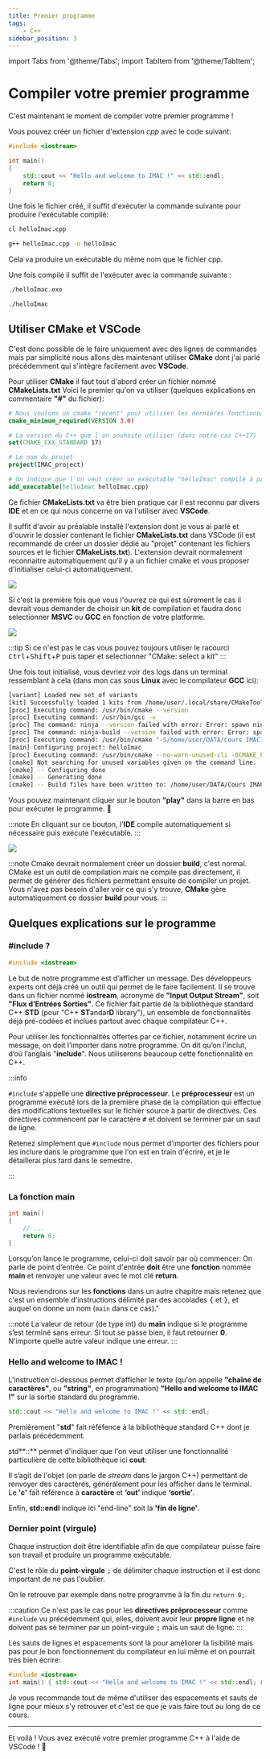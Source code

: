 ```yaml
---
title: Premier programme
tags:
    - C++
sidebar_position: 3
---
```


import Tabs from '@theme/Tabs';
import TabItem from '@theme/TabItem';

# Compiler votre premier programme

C'est maintenant le moment de compiler votre premier programme !

Vous pouvez créer un fichier d'extension *cpp* avec le code suivant:

```cpp title="helloImac.cpp"
#include <iostream>

int main()
{
    std::cout << "Hello and welcome to IMAC !" << std::endl;
    return 0;
}
```

Une fois le fichier créé, il suffit d'exécuter la commande suivante pour produire l'exécutable compilé:

<Tabs groupId="operating-systems">
<TabItem value="Windows" label="Windows">

```bash
cl helloImac.cpp
```

</TabItem>

<TabItem value="Linux&OSX" label="Linux et OSX">

```bash
g++ helloImac.cpp -o helloImac
```

</TabItem>
</Tabs>

Cela va produire un exécutable du même nom que le fichier cpp.

Une fois compilé il suffit de l'exécuter avec la commande suivante :

<Tabs groupId="operating-systems">
<TabItem value="Windows" label="Windows">

```bash
./helloImac.exe
```
</TabItem>

<TabItem value="Linux&OSX" label="Linux et OSX">

```bash
./helloImac
```

</TabItem>
</Tabs>

## Utiliser CMake et VSCode

C'est donc possible de le faire uniquement avec des lignes de commandes mais par simplicité nous allons dès maintenant utiliser **CMake** dont j'ai parlé précédemment qui s'intègre facilement avec **VSCode**.

Pour utiliser **CMake** il faut tout d'abord créer un fichier nommé **CMakeLists.txt**
Voici le premier qu'on va utiliser (quelques explications en commentaire **"#"** du fichier):

```cmake title="CMakeLists.txt"
# Nous voulons un cmake "récent" pour utiliser les dernières fonctionnalités
cmake_minimum_required(VERSION 3.0)

# La version du C++ que l'on souhaite utiliser (dans notre cas C++17)
set(CMAKE_CXX_STANDARD 17)

# Le nom du projet
project(IMAC_project)

# On indique que l'on veut créer un exécutable "helloImac" compilé à partir du fichier helloImac.cpp
add_executable(helloImac helloImac.cpp)
```

Ce fichier **CMakeLists.txt** va être bien pratique car il est reconnu par divers **IDE** et en ce qui nous concerne on va l'utiliser avec **VSCode**.

Il suffit d'avoir au préalable installé l'extension dont je vous ai parlé <VSCodeExtension id="twxs.cmake"/> et d'ouvrir le dossier contenant le fichier **CMakeLists.txt** dans VSCode (il est recommandé de créer un dossier dédié au "projet" contenant les fichiers sources et le fichier **CMakeLists.txt**).
L'extension devrait normalement reconnaitre automatiquement qu'il y a un fichier cmake et vous proposer d'initialiser celui-ci automatiquement.

![](IDE_imgs/VSCode_projectConfiguration.png)

Si c'est la première fois que vous l'ouvrez ce qui est sûrement le cas il devrait vous demander de choisir un **kit** de compilation et faudra donc selectionner **MSVC** ou **GCC** en fonction de votre platforme.

![](IDE_imgs/VSCode_selectKit.png)

:::tip
Si ce n'est pas le cas vous pouvez toujours utiliser le racourci <kbd>Ctrl</kbd>+<kbd>Shift</kbd>+<kbd>P</kbd> puis taper et selectionner "CMake: select a kit"
:::

Une fois tout initialisé, vous devriez voir des logs dans un terminal ressemblant à cela (dans mon cas sous **Linux** avec le compilateur **GCC** ici):

```bash
[variant] Loaded new set of variants
[kit] Successfully loaded 1 kits from /home/user/.local/share/CMakeTools/cmake-tools-kits.json
[proc] Executing command: /usr/bin/cmake --version
[proc] Executing command: /usr/bin/gcc -v
[proc] The command: ninja --version failed with error: Error: spawn ninja ENOENT
[proc] The command: ninja-build --version failed with error: Error: spawn ninja-build ENOENT
[proc] Executing command: /usr/bin/cmake "-S/home/user/DATA/Cours IMAC1/helloImac" "-B/home/user/DATA/Cours IMAC1/helloImac/build" -G "Unix Makefiles"
[main] Configuring project: helloImac 
[proc] Executing command: /usr/bin/cmake --no-warn-unused-cli -DCMAKE_EXPORT_COMPILE_COMMANDS:BOOL=TRUE -DCMAKE_BUILD_TYPE:STRING=Debug -DCMAKE_C_COMPILER:FILEPATH=/usr/bin/gcc -DCMAKE_CXX_COMPILER:FILEPATH=/usr/bin/g++ "-S/home/user/DATA/Cours IMAC1/helloImac" "-B/home/user/DATA/Cours IMAC1/helloImac/build" -G "Unix Makefiles"
[cmake] Not searching for unused variables given on the command line.
[cmake] -- Configuring done
[cmake] -- Generating done
[cmake] -- Build files have been written to: /home/user/DATA/Cours IMAC1/helloImac/build
```

Vous pouvez maintenant cliquer sur le bouton **"play"**  dans la barre en bas pour exécuter le programme. :partying_face:

:::note
En cliquant sur ce bouton, l'**IDE** compile automatiquement si nécessaire puis exécute l'exécutable.
:::

![](IDE_imgs/VSCode_cmakePlay.png)

:::note
Cmake devrait normalement créer un dossier **build**, c'est normal.
CMake est un outil de compilation mais ne compile pas directement, il permet de générer des fichiers permettant ensuite de compiler un projet.
Vous n'avez pas besoin d'aller voir ce qui s'y trouve, **CMake** gère automatiquement ce dossier **build** pour vous.
:::

## Quelques explications sur le programme

### #include ?

```cpp
#include <iostream>
```

Le but de notre programme est d’afficher un message. Des développeurs experts ont déjà créé un outil qui permet de le faire facilement. Il se trouve dans un fichier nommé **iostream**, acronyme de **"Input Output Stream"**, soit **"Flux d’Entrées Sorties"**. Ce fichier fait partie de la bibliothèque standard C++ **STD** (pour "C++ **ST**andar**D** library"), un ensemble de fonctionnalités déjà pré-codées et inclues partout avec chaque compilateur C++.

Pour utiliser les fonctionnalités offertes par ce fichier, notamment écrire un message, on doit l’importer dans notre programme. On dit qu’on l’inclut, d’où l’anglais "**include**". Nous utiliserons beaucoup cette fonctionnalité en C++.

:::info

```#include``` s'appelle une **directive préprocesseur**. Le **préprocesseur** est un programme exécuté lors de la première phase de la compilation qui effectue des modifications textuelles sur le fichier source à partir de directives. Ces directives commencent par le caractère <kbd>#</kbd> et doivent se terminer par un saut de ligne.

Retenez simplement que ```#include``` nous permet d’importer des fichiers pour les inclure dans le programme que l'on est en train d'écrire, et je le détaillerai plus tard dans le semestre.

:::

### La fonction main

```cpp
int main()
{
    // ...
    return 0;
}
```

Lorsqu’on lance le programme, celui-ci doit savoir par où commencer. On parle de point d’entrée. Ce point d'entrée **doit** être une **fonction** nommée **main** et renvoyer une valeur avec le mot clé **return**.

Nous reviendrons sur les **fonctions** dans un autre chapitre mais retenez que c'est un ensemble d'instructions délimité par des accolades <kbd>{</kbd> et <kbd>}</kbd>, et auquel on donne un nom (```main``` dans ce cas)."

:::note
La valeur de retour (de type int) du **main** indique si le programme s’est terminé sans erreur. Si tout se passe bien, il faut retourner **0**. N’importe quelle autre valeur indique une erreur.
:::

### Hello and welcome to IMAC !

L’instruction ci-dessous permet d’afficher le texte (qu'on appelle **"chaîne de caractères"**, ou **"string"**, en programmation) **"Hello and welcome to IMAC !"** sur la sortie standard du programme.

```cpp
std::cout << "Hello and welcome to IMAC !" << std::endl;
```

Premièrement "**std**" fait réféfence à la bibliothèque standard C++ dont je parlais précédemment.

std**::** permet d'indiquer que l'on veut utiliser une fonctionnalité particulière de cette bibliothèque ici **cout**:

Il s’agit de l'objet (on parle de *stream* dans le jargon C++) permettant de renvoyer des caractères, généralement pour les afficher dans le terminal. Le **'c'** fait référence à **caractère** et **‘out’** indique **‘sortie’**.

Enfin, **std::endl** indique ici "end-line" soit la **'fin de ligne'**.

### Dernier point (virgule)

Chaque instruction doit être identifiable afin de que compilateur puisse faire son travail et produire un programme exécutable.

C'est le rôle du **point-virgule** <kbd>;</kbd> de délimiter chaque instruction et il est donc important de ne pas l'oublier.

On le retrouve par exemple dans notre programme à la fin du ```return 0;```.

:::caution
Ce n'est pas le cas pour les **directives préprocesseur** comme ```#include``` vu précédemment qui, elles, doivent avoir leur **propre ligne** et ne doivent pas se terminer par un point-virgule <kbd>;</kbd> mais un saut de ligne.
:::

Les sauts de lignes et espacements sont là pour améliorer la lisibilité mais pas pour le bon fonctionnement du compilateur en lui même et on pourrait très bien écrire:
```cpp
#include <iostream>
int main() { std::cout << "Hello and welcome to IMAC !" << std::endl; return 0; }
```

Je vous recommande tout de même d'utiliser des espacements et sauts de ligne pour mieux s'y retrouver et c'est ce que je vais faire tout au long de ce cours.

---

Et voilà ! Vous avez exécuté votre premier programme C++ à l'aide de VSCode ! 🎉